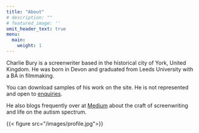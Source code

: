 ```yaml
---
title: "About"
# description: ""
# featured_image: ''
omit_header_text: true
menu:
  main:
    weight: 1
---
```


Charlie Bury is a screenwriter based in the historical city of York, United Kingdom. He was born in Devon and graduated from Leeds University with a BA in filmmaking. 

You can download samples of his work on the site. He is not represented and open to [enquiries](https://www.charliebury.com/contact). 

He also blogs frequently over at [Medium](https://medium.com/@CharlieBury) about the craft of screenwriting and life on the autism spectrum. 


{{< figure src="/images/profile.jpg">}}
